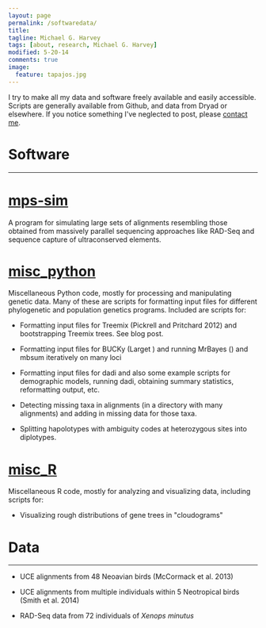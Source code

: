 ```yaml
---
layout: page
permalink: /softwaredata/
title: 
tagline: Michael G. Harvey
tags: [about, research, Michael G. Harvey]
modified: 5-20-14
comments: true
image:
  feature: tapajos.jpg
---
```


I try to make all my data and software freely available and easily accessible. Scripts are generally available from Github, and data from Dryad or elsewhere. If you notice something I've neglected to post, please <a href="mailto:mharve9@lsu.edu" target="_blank">contact me</a>.

# Software
***

# <a href="https://github.com/mgharvey/mps-sim" target="_blank">mps-sim</a>

A program for simulating large sets of alignments resembling those obtained from massively parallel sequencing approaches like RAD-Seq and sequence capture of ultraconserved elements.

# <a href="https://github.com/mgharvey/misc_python" target="_blank">misc_python</a>

Miscellaneous Python code, mostly for processing and manipulating genetic data. Many of these are scripts for formatting input files for different phylogenetic and population genetics programs. Included are scripts for:

* Formatting input files for Treemix (Pickrell and Pritchard 2012) and bootstrapping Treemix trees. See blog post.

* Formatting input files for BUCKy (Larget ) and running MrBayes () and mbsum iteratively on many loci

* Formatting input files for dadi and also some example scripts for demographic models, running dadi, obtaining summary statistics, reformatting output, etc.

* Detecting missing taxa in alignments (in a directory with many alignments) and adding in missing data for those taxa.

* Splitting hapolotypes with ambiguity codes at heterozygous sites into diplotypes.

# <a href="https://github.com/mgharvey/misc_R" target="_blank">misc_R</a>

Miscellaneous R code, mostly for analyzing and visualizing data, including scripts for:

* Visualizing rough distributions of gene trees in "cloudograms"

# Data
***

* UCE alignments from 48 Neoavian birds (McCormack et al. 2013)

* UCE alignments from multiple individuals within 5 Neotropical birds (Smith et al. 2014)

* RAD-Seq data from 72 individuals of *Xenops minutus*